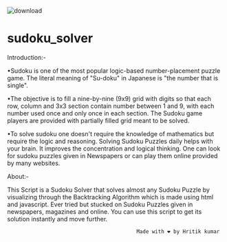 ![download](https://user-images.githubusercontent.com/83581212/218260402-a4d7ed10-bd0b-4d20-a895-e51fc460e1ff.png)
# sudoku_solver
Introduction:-

•Sudoku is one of the most popular logic-based number-placement puzzle game. The literal meaning of "Su-doku" in Japanese is "the number that is single".

•The objective is to fill a nine-by-nine (9x9) grid with digits so that each row, column and 3x3 section contain number between 1 and 9, with each number used once and only once in each section. The Sudoku game players are provided with partially filled grid meant to be solved.

•To solve sudoku one doesn't require the knowledge of mathematics but require the logic and reasoning. Solving Sudoku Puzzles daily helps with your brain. It improves the concentration and logical thinking. One can look for sudoku puzzles given in Newspapers or can play them online provided by many websites.

About:-

This Script is a Sudoku Solver that solves almost any Sudoku Puzzle by visualizing through the Backtracking Algorithm which is made using html and javascript. Ever tried but stucked on Sudoku Puzzles given in newspapers, magazines and online. You can use this script to get its solution instantly and move further.


    



                                              Made with ❤ by Hritik kumar
